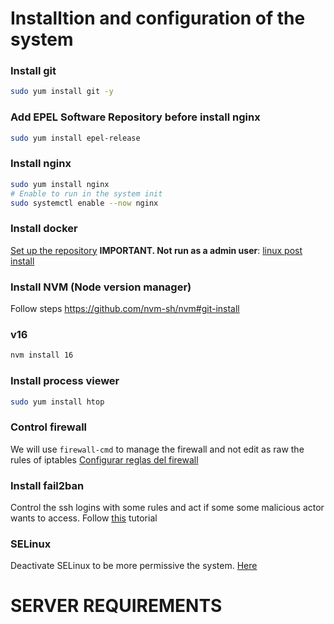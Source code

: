 # Installtion and configuration of the system
### Install git
```bash
sudo yum install git -y
```
### Add EPEL Software Repository before install nginx
```bash
sudo yum install epel-release
```
### Install nginx
```bash
sudo yum install nginx
# Enable to run in the system init
sudo systemctl enable --now nginx
```
### Install docker
[Set up the repository](https://docs.docker.com/engine/install/centos/#set-up-the-repository)
**IMPORTANT. Not run as a admin user**: [linux post install](https://docs.docker.com/engine/install/linux-postinstall/)
### Install NVM (Node version manager)
Follow steps https://github.com/nvm-sh/nvm#git-install
### v16
```bash
nvm install 16
```
### Install process viewer
```bash
sudo yum install htop
```
### Control firewall
We will use `firewall-cmd` to manage the firewall and not edit as raw the rules of iptables
[Configurar reglas del firewall](https://www.solvetic.com/tutoriales/article/3467-firewall-centos-7-configurar-habilitar-deshabilitar-crear-reglas/)
### Install fail2ban
Control the ssh logins with some rules and act if some some malicious actor wants to access. Follow [this](https://www.digitalocean.com/community/tutorials/how-to-protect-ssh-with-fail2ban-on-centos-7) tutorial
### SELinux
Deactivate SELinux to be more permissive the system. [Here](https://www.tecmint.com/disable-selinux-in-centos-rhel-fedora/)

# SERVER REQUIREMENTS
